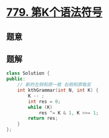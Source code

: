 #   [779. 第K个语法符号](https://leetcode.cn/problems/k-th-symbol-in-grammar/)

## 题意



## 题解



```c++
class Solution {
public:
    // 新的左侧和原一致 右侧和原取反
    int kthGrammar(int N, int K) {
        K -- ;
        int res = 0;
        while (K)
            res ^= K & 1, K >>= 1;
        return res;
    }
};
```



```python3

```

